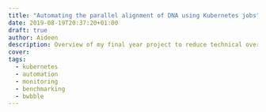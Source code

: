 ```yaml
---
title: "Automating the parallel alignment of DNA using Kubernetes jobs"
date: 2019-08-19T20:37:20+01:00
draft: true
author: Aideen
description: Overview of my final year project to reduce technical overhead and time for geneticists to perform alignment jobs.
cover:
tags:
  - kubernetes
  - automation
  - monitoring
  - benchmarking
  - bwbble
---
```

